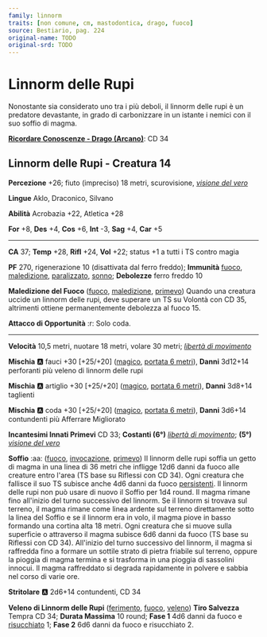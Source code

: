 ```yaml
---
family: linnorm
traits: [non comune, cm, mastodontica, drago, fuoco]
source: Bestiario, pag. 224
original-name: TODO
original-srd: TODO
---
```


# Linnorm delle Rupi

Nonostante sia considerato uno tra i più deboli, il linnorm delle rupi è un predatore devastante, in grado di carbonizzare in un istante i nemici con il suo soffio di magma.

**[Ricordare Conoscenze - Drago (Arcano)](/azioni/ricordare-conoscenze)**: CD 34

## Linnorm delle Rupi - Creatura 14

**Percezione** +26; fiuto (impreciso) 18 metri, scurovisione, *[visione del vero](/incantesimi/visione-del-vero)*

**Lingue** Aklo, Draconico, Silvano

**Abilità** Acrobazia +22, Atletica +28

**For** +8, **Des** +4, **Cos** +6, **Int** -3, **Sag** +4, **Car** +5

***

**CA** 37; **Temp** +28, **Rifl** +24, **Vol** +22; status +1 a tutti i TS contro magia

**PF** 270, rigenerazione 10 (disattivata dal ferro freddo); **Immunità** [fuoco](/tratti/fuoco), [maledizione](/tratti/maledizione), [paralizzato](/condizioni/paralizzato), [sonno](/tratti/sonno); **Debolezze** ferro freddo 10

**Maledizione del Fuoco** ([fuoco](/tratti/fuoco), [maledizione](/tratti/maledizione), [primevo](/tratti/primevo)) Quando una creatura uccide un linnorm delle rupi, deve superare un TS su Volontà con CD 35, altrimenti ottiene permanentemente debolezza al fuoco 15.

**Attacco di Opportunità** :r:  Solo coda.

***

**Velocità** 10,5 metri, nuotare 18 metri, volare 30 metri; *[libertà di movimento](/incantesimi/liberta-di-movimento)*

**Mischia** :a: fauci +30 \[+25/+20] ([magico](/tratti/magico), [portata 6 metri](/tratti/portata)), **Danni** 3d12+14 perforanti più veleno di linnorm delle rupi

**Mischia** :a: artiglio +30 \[+25/+20] ([magico](/tratti/magico), [portata 6 metri](/tratti/portata)), **Danni** 3d8+14 taglienti

**Mischia** :a: coda +30 \[+25/+20] ([magico](/tratti/magico), [portata 6 metri](/tratti/portata)), **Danni** 3d6+14 contundenti più Afferrare Migliorato

**Incantesimi Innati Primevi** CD 33; **Costanti (6°)** *[libertà di movimento](/incantesimi/liberta-di-movimento)*; **(5°)** *[visione del vero](/incantesimi/visione-del-vero)*

**Soffio** :aa:  ([fuoco](/tratti/fuoco), [invocazione](/tratti/invocazione), [primevo](/tratti/primevo)) Il linnorm delle rupi soffia un getto di magma in una linea di 36 metri che infligge 12d6 danni da fuoco alle creature entro l'area (TS base su Riflessi con CD 34). Ogni creatura che fallisce il suo TS subisce anche 4d6 danni da fuoco [persistenti](/condizioni/danno-persistente). Il linnorm delle rupi non può usare di nuovo il Soffio per 1d4 round. Il magma rimane fino all'inizio del turno successivo del linnorm. Se il linnorm si trovava sul terreno, il magma rimane come linea ardente sul terreno direttamente sotto la linea del Soffio e se il linnorm era in volo, il magma piove in basso formando una cortina alta 18 metri. Ogni creatura che si muove sulla superficie o attraverso il magma subisce 6d6 danni da fuoco (TS base su Riflessi con CD 34). All'inizio del turno successivo del linnorm, il magma si raffredda fino a formare un sottile strato di pietra friabile sul terreno, oppure la pioggia di magma termina e si trasforma in una pioggia di sassolini innocui. Il magma raffreddato si degrada rapidamente in polvere e sabbia nel corso di varie ore.

**Stritolare** :a:  2d6+14 contundenti, CD 34

**Veleno di Linnorm delle Rupi** ([ferimento](/tratti/ferimento), [fuoco](/tratti/fuoco), [veleno](/tratti/veleno)) **Tiro Salvezza** Tempra CD 34; **Durata Massima** 10 round; **Fase 1** 4d6 danni da fuoco e [risucchiato](/condizioni/risucchiato) 1; **Fase 2** 6d6 danni da fuoco e risucchiato 2.
